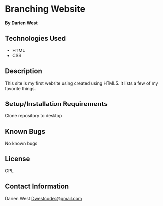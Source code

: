# Branching Website
**By Darien West**

## Technologies Used
* HTML
* CSS

## Description
This site is my first website using created using HTML5. It lists a few of my favorite things.

## Setup/Installation Requirements
Clone repository to desktop

## Known Bugs
No known bugs
## License
GPL

## Contact Information
Darien West
<a href="mailto:dwestcodes@gmail.com">Dwestcodes@gmail.com